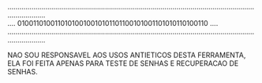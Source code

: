 ............................................................................................................................................... <br>
.... 01001101001101010010010101101100101001101010110100110 .... <br>
...............................................................................................................................................

NAO SOU RESPONSAVEL AOS USOS ANTIETICOS DESTA FERRAMENTA, ELA FOI FEITA APENAS PARA TESTE DE SENHAS E RECUPERACAO DE SENHAS.
